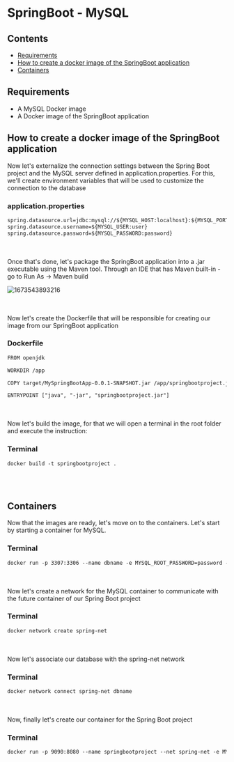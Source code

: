 <h1>SpringBoot - MySQL</h1>

## Contents

* [Requirements](#requirements)
* [How to create a docker image of the SpringBoot application](#image)
* [Containers](#containers)

## <a name="requirements"></a>Requirements

- A MySQL Docker image
- A Docker image of the SpringBoot application

## <a name="image"></a>How to create a docker image of the SpringBoot application

Now let's externalize the connection settings between the Spring Boot project and the MySQL server defined in application.properties. For this, we'll create environment variables that will be used to customize the connection to the database

### application.properties
```xml
spring.datasource.url=jdbc:mysql://${MYSQL_HOST:localhost}:${MYSQL_PORT:3306}/dbname?createDatabaseIfNotExist=true
spring.datasource.username=${MYSQL_USER:user}
spring.datasource.password=${MYSQL_PASSWORD:password}
```
<br></br>
Once that's done, let's package the SpringBoot application into a .jar executable using the Maven tool. Through an IDE that has Maven built-in - go to Run As -> Maven build

![1673543893216](https://user-images.githubusercontent.com/41877566/236881119-0d6921d0-a210-46e0-93ad-5b10b730652d.png)

<br></br>
Now let's create the Dockerfile that will be responsible for creating our image from our SpringBoot application

### Dockerfile
```xml
FROM openjdk

WORKDIR /app

COPY target/MySpringBootApp-0.0.1-SNAPSHOT.jar /app/springbootproject.jar

ENTRYPOINT ["java", "-jar", "springbootproject.jar"]
```
<br></br>
Now let's build the image, for that we will open a terminal in the root folder and execute the instruction:

### Terminal
```xml
docker build -t springbootproject .
```
<br></br>
## <a name="containers"></a>Containers

Now that the images are ready, let's move on to the containers. Let's start by starting a container for MySQL.

### Terminal
```xml
docker run -p 3307:3306 --name dbname -e MYSQL_ROOT_PASSWORD=password -d mysql
```
<br></br>
Now let's create a network for the MySQL container to communicate with the future container of our Spring Boot project

### Terminal
```xml
docker network create spring-net
```
<br></br>
Now let's associate our database with the spring-net network

### Terminal
```xml
docker network connect spring-net dbname
```
<br></br>
Now, finally let's create our container for the Spring Boot project

### Terminal
```xml
docker run -p 9090:8080 --name springbootproject --net spring-net -e MYSQL_HOST=dbname -e MYSQL_USER=root -e MYSQL_PASSWORD=password -e MYSQL_PORT=3306 -d springbootproject
```
